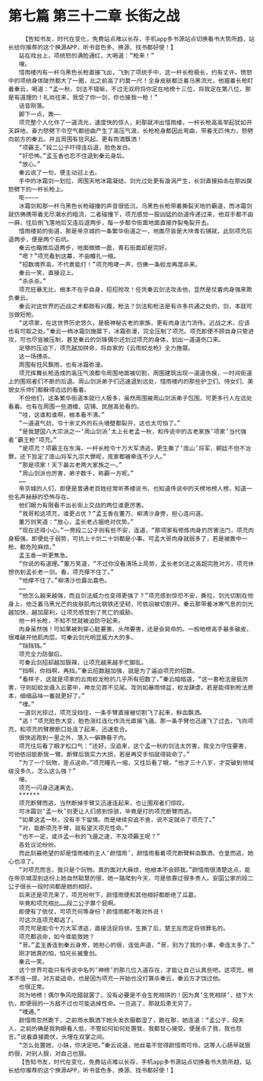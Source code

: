 # 第七篇 第三十二章 长街之战
        【告知书友，时代在变化，免费站点难以长存，手机app多书源站点切换看书大势所趋，站长给你推荐的这个换源APP，听书音色多、换源、找书都好使！】
       站在戏台上，项统怒的满脸通红，大喝道：“枪来！”
       嗖。
       惜雨楼内有一杆乌黑色长枪直接飞出，飞到了项统手中，这一杆长枪极长，约有丈许。愤怒中的项统身体陡然都大了一圈，比之前高了约莫一尺！全身皮肤都泛着乌黑流光，他握着长枪盯着秦云，喝道：“孟一秋，剑法不错嘛，不过无双府将你定在地榜十三位，将我定在第八位，那是有道理的！礼尚往来，我受了你一剑，你也接我一枪！”
       话音刚落。
       脚下一点，轰——
       项充整个人化作了一道流光，速度快的惊人，刹那就冲出惜雨楼，一杆长枪高高举起犹如开天辟地，奋力怒劈下令空气都扭曲产生了高压气浪，长枪枪身都因此弯曲，带着无匹伟力，怒劈向前方的秦云。并且周围有狂风起，更有雨滴飘洒！
       “项霸王。”段二公子吓得连后退，脸色发白。
       “好恐怖。”孟玉香也忍不住退到秦云身后。
       “放心。”
       秦云说了一句，便主动迎上去。
       手中的冰霜剑一划拉，周围天地冰霜凝结，剑光过处更有漩涡产生，长剑直接拍击在那凶戾怒劈下的一杆长枪上。
       嘭~~~~
       冰霜剑和那一杆乌黑色长枪碰撞的声音很低沉，乌黑色长枪带着撕裂天地的霸道，而冰霜剑就仿佛携带着无尽潮水的暗流，二者碰撞下，项充感觉一股凶猛的劲道传递过来，他双手都不由一麻，往后倒飞落地后又连后退两步，每一步都令街面地面直接炸裂龟裂开去。
       惜雨楼前的街道，那是帝京城的一条繁华街道之一，地面尽皆是大块青石铺就，此刻项充后退两步，便是两个石坑。
       秦云也略微后退两步，地面微微一震，青石街面却是完好。
       “嗯？”项充看到这幕，不由瞳孔一缩。
       “招数境界高，不代表能打！”项充咆哮一声，仿佛一条蛟龙再度杀来。
       秦云一笑，直接迎上。
       “杀杀杀。”
       项充狂暴无比，根本不在乎自身，招招抢攻！任凭秦云剑法攻击他，显然是仗着肉身强来欺负秦云。
       秦云对这世界的近战之术都颇有兴趣，枪法？剑法和枪法是有许多共通之处的，剑，本就可当做短枪。
       “这项家，在这世界历史悠久，是极神秘古老的家族，更有肉身法门流传。近战之术，应该也有可取之处。”秦云一柄冰霜剑施展下，冰霜弥漫，完全压制了项充。项充即便不顾自身只管进攻，可也尽皆被压制，甚至秦云的剑锋偶尔还划过项充的身体，划出一道道伤口来。
       足够的压迫下，项充越加拼命，将自家的《云雨蛟龙枪》全力施展。
       这一场搏杀。
       周围有狂风飘雨，也有冰霜弥漫。
       项充挥舞长枪造成的高压气浪都令周围地面被切割，周围建筑出现一道道伤痕，一时间街道上的围观者们不断的后退。周山剑派弟子们迅速退到远处，惜雨楼内的那些护卫们、侍女们、美貌女乐师们都躲得远远的看着。
       不但他们，这条繁华街道本就行人极多，虽然周围被周山剑派弟子包围，可更多行人在远处看着。也有在周围一些酒楼、店铺、民居高处看的。
       “哇，这谁和谁啊，根本看不清。”
       “一道道气劲，令十余丈外的石头墙壁都裂开，这也太可怕了。”
       “是我楚国八大宗派之一‘周山剑派’太上长老孟一秋，和传说中的古老家族‘项家’当代强者‘霸王枪’项充。”
       “是项充？项霸王在东海，一杆长枪令十万大军溃逃，更生撕了‘庞山’将军，朝廷不但不治罪，还下旨定了庞山将军九宗大罪呢，庞家都被牵连不少人。”
       “那是项家！天下最古老两大家族之一。”
       “周山剑派也厉害，弟子数千，称霸一方呢。”
       ……
       帝京城的人们，即便是普通老百姓经常听茶楼说书，也知道传说中的天榜地榜人榜，知道一些名声赫赫的恐怖存在。
       他们眼力有限看不出长街上交战的两位谁更厉害。
       “我哥和这项充，谁更占优？”孟玉香在董万、柳清沙身旁，担心连问道。
       董万则笑道：“放心，孟长老占据绝对优势。”
       “现在还得小心。”一旁段二公子则有些不安，连道，“那项家有修炼肉身的厉害法门，项充肉身极强。即便处于弱势，可抗上十剑二十剑都是小事。可孟大哥肉身就弱多了，若是被轰中一枪，都危险麻烦。”
       孟玉香一听更焦急。
       “你说的有道理。”董万笑道，“不过你没看清场上局势，孟长老剑法之高超完胜对方，项充休想伤到孟长老一剑。看，项充撑不住了。”
       “他撑不住了。”柳清沙也露出喜色。
       ……
       “他怎么越来越强，而且剑法威力也变得更强了？”项充感到惊恐不安，撕拉，剑光切割在他身上，他泛着乌黑光芒的皮肤肌肉比钢铁还坚韧，可依旧被切割开。秦云那带着冰寒气息的剑光越加快，越加犀利，让项充感觉到了死亡的威胁。
       他一杆长枪，不知不觉就被迫防守起来。
       肉身虽然强！可如果被刺穿心脏要害、头颅要害，还是会毙命的。一般地榜高手最多破皮，很难破开他肌肉层。可秦云剑光明显威力大的多。
       “铛铛铛。”
       项充全力防御后。
       可秦云剑招却越加狠辣，让项充越来越手忙脚乱。
       “挡啊，你挡啊，再挡。”秦云招数越加强，就是为了逼迫项充的招数。
       “看样子，这就是项家的云雨蛟龙枪的几乎所有招数了。”秦云暗暗道，“这一套枪法是挺厉害，守则如蛟龙遁入云雾中，神龙见首不见尾。攻则如暴雨倾盆，蛟龙肆虐。若是能得到枪法原本，细细品味一番就更好了。”
       “噗。”
       一道剑光掠过，项充没挡住，一条手臂直接被切割飞了起来，鲜血飘洒。
       “逃！”项充脸色大变，脸色涨红连化作流光直接飞遁。那一条手臂也迅速飞了过去，飞向项充，和项充的臂膀断口处连了起来，迅速愈合。
       很快逃跑到一里之外，落入一僻静巷子内。
       项充往后看了眼才松口气：“还好，没追来，这个孟一秋的剑法太厉害，我全力守住要害，可他依旧能断我一臂。断臂后我实力大损，若是再交手怕就得毙命了。”
       “为了一个玩物，差点送命。”项充瞳孔一缩，又往后看了眼，“他才三十八岁，才突破到领域级没多久，怎么这么强？”
       嗖。
       项充一闪身迅速离去。
       ******
       项充断臂而逃，当然断掉手臂又迅速连起来，也让围观者们惊叹。
       可冰霜剑‘孟一秋’则更让人们感到惊骇，毕竟是打的项充断臂而逃。
       “如果这孟一秋，没有手下留情。而是继续穷追不舍，说不定就杀了项充了。”
       “对，能断项充手臂，就有望灭项充性命。”
       “也不一定，或许孟一秋的飞遁之速，不及项霸王呢？”
       各处议论纷纷。
       而此刻最绝望的却是惜雨楼的主人‘颜惜雨’，颜惜雨看着项充断臂鲜血飘洒，仓皇而逃，她心也凉了。
       “对项充而言，我只是个玩物。真的面对大麻烦，他根本不会顾我。”颜惜雨很清楚这点，能在帝京城混到这份上她自然聪慧的很，她一路爬到今天，可是依靠过很多贵人。安国公家的段二公子很长一段时间都是她的相好。
       后来还是项充来了，项充吩咐下，颜惜雨便和其他相好都断绝了瓜葛。
       毕竟和项充相比……段二公子算个屁啊。
       即便有了依仗，可项充何等身份？颜惜雨都不敢对外说！
       可这次连项充都逃了。
       项充可是能令十万大军溃逃，直接活捉将领，生撕了后，楚王反而定将领罪名的。
       项充都逃命，如今谁能救她？
       “哥。”孟玉香连到秦云身旁，她担心的很，连低声道，“哥，别为了我的小事，牵连太多了。”
       刚才她真的怕，怕兄长被重创。
       秦云一笑。
       这个世界可能只有传说中名列‘神榜’的那几位入道存在，才能让自己认真些吧。这项充，根本不值一提。对方能逃命，也是因为项充一开始也没打算杀秦云，秦云方才饶过他。
       也很正常。
       同为地榜！偶尔争风吃醋就罢了，没有必要是不会生死相拼的！因为真‘生死相拼’，结下大仇，即便弱的一方敌不过也可能逃掉性命。一旦逃了，那就后患无穷了。
       “噗通。”
       颜惜雨忽然跪下，之前雨水飘洒下她头发衣服都湿了，跪在那，她连道：“孟公子，段夫人，之前的确是我狗眼看人低，不管如何如何处置我，我都甘心接受。便是杀了我，我也怨言。”说着直接跪伏，头埋在双掌之间。
       “怎么处置她，小妹，你决定吧。”秦云说道，他丝毫不觉得颜惜雨可怜，这等人心肠早就狠的很，对别人狠，对自己也狠。
       【告知书友，时代在变化，免费站点难以长存，手机app多书源站点切换看书大势所趋，站长给你推荐的这个换源APP，听书音色多、换源、找书都好使！】
